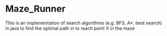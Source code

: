 # Maze_Runner
This is an implementation of search algorithms (e.g. BFS, A*, best search) in java to find the optimal path in to reach point X in the maze
